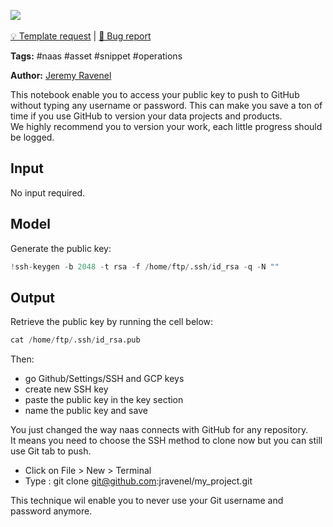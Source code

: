 <a href="https://app.naas.ai/user-redirect/naas/downloader?url=https://raw.githubusercontent.com/jupyter-naas/awesome-notebooks/master/Naas/Naas_Automate_GitHub_Auth.ipynb" target="_parent"><img src="https://naasai-public.s3.eu-west-3.amazonaws.com/open_in_naas.svg"/></a><br><br><a href="https://github.com/jupyter-naas/awesome-notebooks/issues/new?assignees=&labels=&template=template-request.md&title=Tool+-+Action+of+the+notebook+">💡 Template request</a> | <a href="https://github.com/jupyter-naas/awesome-notebooks/issues/new?assignees=&labels=bug&template=bug_report.md&title=Naas+-+Automate+GitHub+Auth:+Error+short+description">🚨 Bug report</a>

**Tags:** #naas #asset #snippet #operations

**Author:** [Jeremy Ravenel](https://www.linkedin.com/in/ACoAAAJHE7sB5OxuKHuzguZ9L6lfDHqw--cdnJg/)

This notebook enable you to access your public key to push to GitHub without typing any username or password. This can make you save a ton of time if you use GitHub to version your data projects and products.<br>
We highly recommend you to version your work, each little progress should be logged.

## Input

No input required.

## Model
Generate the public key:


```python
!ssh-keygen -b 2048 -t rsa -f /home/ftp/.ssh/id_rsa -q -N ""
```

## Output

Retrieve the public key by running the cell below:


```python
cat /home/ftp/.ssh/id_rsa.pub
```

Then: 
- go Github/Settings/SSH and GCP keys
- create new SSH key
- paste the public key in the key section
- name the public key and save

You just changed the way naas connects with GitHub for any repository. <br>
It means you need to choose the SSH method to clone now but you can still use Git tab to push.

- Click on File > New > Terminal 
- Type : git clone git@github.com:jravenel/my_project.git

This technique wil enable you to never use your Git username and password anymore.
